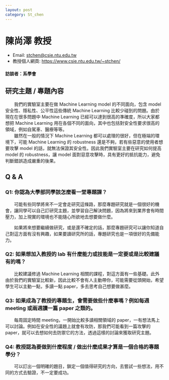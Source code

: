 ```yaml
---
layout: post
category: St_chen
---
```


# 陳尚澤 教授

- Email: stchen@csie.ntu.edu.tw
- 教授個人網頁: <https://www.csie.ntu.edu.tw/~stchen/>

#### 訪談者：系學會


## 研究主題 / 專題內容

&emsp;&emsp;我們的實驗室主要在做 Machine Learning model 的不同面向，包含 model 安全性、隱私性、公平性這些傳統 Machine Learning 比較少碰到的問題。由於現在在很多問題中 Machine Learning 已經可以達到很高的準確度，所以大家都想把 Machine Learning 用在各個不同的面向，其中也包括對安全性要求很高的領域，例如自駕車、醫療等等。<br>&emsp;&emsp;雖然在一般的情況下 Machine Learning 都可以處理的很好，但在極端的環境下，可能 Machine Learning 的 robustness 還是不夠，若有些惡意的使用者想要攻擊 model 的話，就無法保證其安全性。因此我們實驗室主要在研究如何提高 model 的 robustness，讓 model 面對惡意攻擊時，具有更好的抵抗能力，避免判斷錯誤造成嚴重的後果。

## Q & A

### Q1: 你認為大學部同學該怎麼看一堂專題課？

&emsp;&emsp;可能有些同學將來不一定會走研究這條路，那麼專題研究就是一個很好的機會，讓同學可以自己訂研究主題，並學習自己解決問題，因為將來到業界會有時間壓力，加上現實的環境也不能隨心所欲地去想要做什麼。

&emsp;&emsp;如果將來想要繼續做研究，或是還不確定的話，那麼專題研究可以讓你知道自己對這方面有沒有興趣，如果要讀研究所的話，專題研究也是一項很好的先備能力。

### Q2: 如果想加入教授的 lab 有什麼能力或技能是一定要或是比較建議有的嗎？

&emsp;&emsp;比較建議修過 Machine Learning 相關的課程，對這方面有一些基礎。此外由於我們的實驗室比較新，因此比較不會有人主動帶你，可能需要從頭開始，希望學生可以主動一點，多讀一點 paper，多去思考自己想要做甚麼。

### Q3: 如果成為了教授的專題生，會需要做些什麼事嗎？例如每週 meeting 或兩週讀一篇 paper 之類的。

&emsp;&emsp;每周固定時間 meeting，一開始比較多讀相關領域的 paper，一有想法馬上可以討論。例如在安全性的議題上就會有攻防，那我們可能看到一篇攻擊的 paper，就可以去想如何去防禦它的方法，透過這樣的討論來獲取研究主題。

### Q4: 教授認為要做到什麼程度 / 做出什麼成果才算是一個合格的專題學分？

&emsp;&emsp;可以訂出一個明確的題目，鎖定一個值得研究的方向，去嘗試一些想法，用不同的方式去驗證，不一定要成功。
